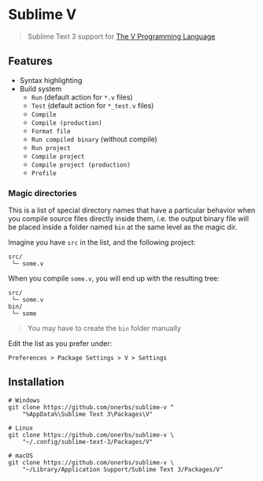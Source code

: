 # Sublime V

> Sublime Text 3 support for [The V Programming Language](https://vlang.io)


## Features

- Syntax highlighting
- Build system
	- `Run` (default action for `*.v` files)
	- `Test` (default action for `*_test.v` files)
	- `Compile`
	- `Compile (production)`
	- `Format file`
	- `Run compiled binary` (without compile)
	- `Run project`
	- `Compile project`
	- `Compile project (production)`
	- `Profile`


### Magic directories

This is a list of special directory names that have a particular behavior when
you compile source files directly inside them, i.e. the output binary file
will be placed inside a folder named `bin` at the same level as the magic dir.


Imagine you have `src` in the list, and the following project:

	src/
	 └─ some.v

When you compile `some.v`, you will end up with the resulting tree:

	src/
	 └─ some.v
	bin/
	 └─ some

> You may have to create the `bin` folder manually


Edit the list as you prefer under:

	Preferences > Package Settings > V > Settings


## Installation

	# Windows
	git clone https://github.com/onerbs/sublime-v ^
		"%AppData%\Sublime Text 3\Packages\V"

	# Linux
	git clone https://github.com/onerbs/sublime-v \
		"~/.config/sublime-text-3/Packages/V"

	# macOS
	git clone https://github.com/onerbs/sublime-v \
		"~/Library/Application Support/Sublime Text 3/Packages/V"
